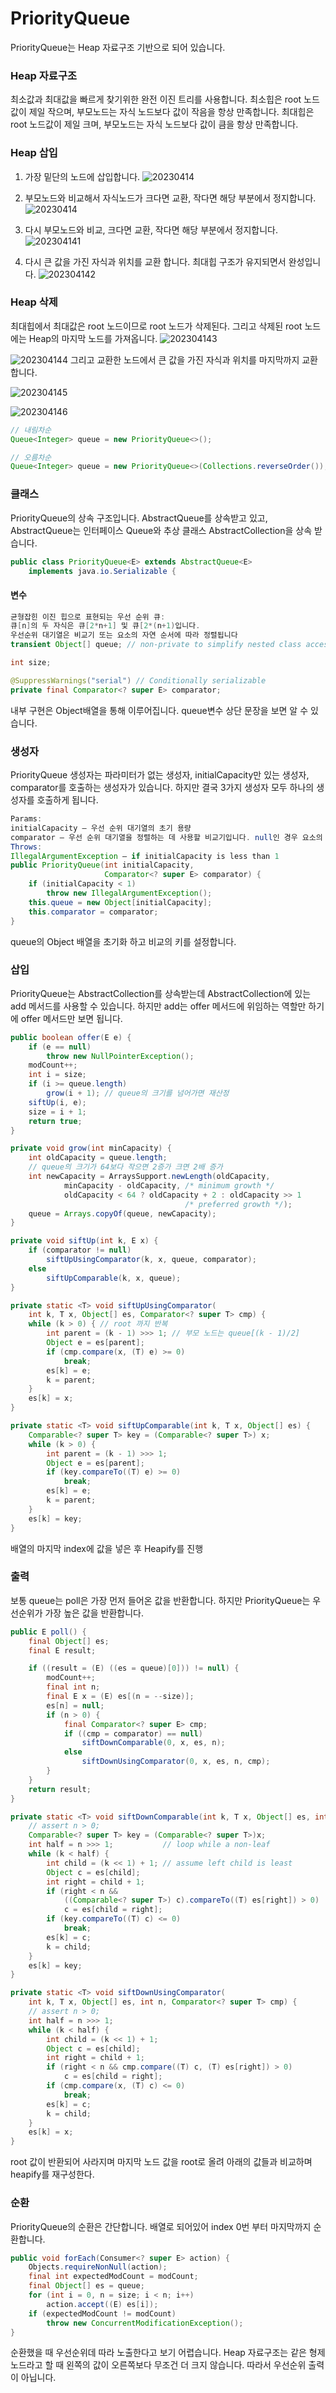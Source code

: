 # PriorityQueue
PriorityQueue는 Heap 자료구조 기반으로 되어 있습니다.

### Heap 자료구조
최소값과 최대값을 빠르게 찾기위한 완전 이진 트리를 사용합니다.
최소힙은 root 노드값이 제일 작으며, 부모노드는 자식 노드보다 값이 작음을 항상 만족합니다.
최대힙은 root 노드값이 제일 크며, 부모노드는 자식 노드보다 값이 큼을 항상 만족합니다.

### Heap 삽입
1. 가장 밑단의 노드에 삽입합니다.
![20230414](https://user-images.githubusercontent.com/42162127/232048269-7d158d84-4af8-47b4-aaf8-cf079499744a.PNG)

2. 부모노드와 비교해서 자식노드가 크다면 교환, 작다면 해당 부분에서 정지합니다.
![20230414](https://user-images.githubusercontent.com/42162127/232048434-1daa9218-dfc0-4880-b55e-66b308358862.PNG)

3. 다시 부모노드와 비교, 크다면 교환, 작다면 해당 부분에서 정지합니다.
![202304141](https://user-images.githubusercontent.com/42162127/232048739-6eb4f970-f70e-4ee6-b513-93c94a363d5b.PNG)

4. 다시 큰 값을 가진 자식과 위치를 교환 합니다. 최대힙 구조가 유지되면서 완성입니다.
![202304142](https://user-images.githubusercontent.com/42162127/232049183-d67c379e-a879-4841-aecf-f50b87bfad47.PNG)

### Heap 삭제
최대힙에서 최대값은 root 노드이므로 root 노드가 삭제된다. 그리고 삭제된 root 노드에는 Heap의 마지막 노드를 가져옵니다.
![202304143](https://user-images.githubusercontent.com/42162127/232089049-f4f73401-acf9-419b-b15d-371704b0c5ce.PNG)

![202304144](https://user-images.githubusercontent.com/42162127/232089150-e083b1c9-5365-442f-9b92-a54cf546efac.PNG)
그리고 교환한 노드에서 큰 값을 가진 자식과 위치를 마지막까지 교환 합니다.

![202304145](https://user-images.githubusercontent.com/42162127/232089512-53540e9c-9cc8-4433-a318-10f9daf0e82a.PNG)

![202304146](https://user-images.githubusercontent.com/42162127/232089525-c9de8404-68e7-4d25-9f80-77a32bbfce5f.PNG)

````java
// 내림차순
Queue<Integer> queue = new PriorityQueue<>();

// 오름차순
Queue<Integer> queue = new PriorityQueue<>(Collections.reverseOrder());
````

### 클래스
PriorityQueue의 상속 구조입니다. AbstractQueue를 상속받고 있고, AbstractQueue는 인터페이스 Queue와 추상 클래스
AbstractCollection을 상속 받습니다.
````java
public class PriorityQueue<E> extends AbstractQueue<E>
    implements java.io.Serializable {
````

#### 변수
````java
균형잡힌 이진 힙으로 표현되는 우선 순위 큐: 
큐[n]의 두 자식은 큐[2*n+1] 및 큐[2*(n+1)입니다. 
우선순위 대기열은 비교기 또는 요소의 자연 순서에 따라 정렬됩니다
transient Object[] queue; // non-private to simplify nested class access

int size;

@SuppressWarnings("serial") // Conditionally serializable
private final Comparator<? super E> comparator;
````
내부 구현은 Object배열을 통해 이루어집니다. queue변수 상단 문장을 보면 알 수 있습니다.

### 생성자
PriorityQueue 생성자는 파라미터가 없는 생성자, initialCapacity만 있는 생성자, comparator를 호출하는 생성자가 있습니다.
하지만 결국 3가지 생성자 모두 하나의 생성자를 호출하게 됩니다.
````java
Params:
initialCapacity – 우선 순위 대기열의 초기 용량 
comparator – 우선 순위 대기열을 정렬하는 데 사용할 비교기입니다. null인 경우 요소의 자연스러운 순서가 사용됩니다.
Throws:
IllegalArgumentException – if initialCapacity is less than 1
public PriorityQueue(int initialCapacity,
                     Comparator<? super E> comparator) {
    if (initialCapacity < 1)
        throw new IllegalArgumentException();
    this.queue = new Object[initialCapacity];
    this.comparator = comparator;
}
````
queue의 Object 배열을 초기화 하고 비교의 키를 설정합니다.

### 삽입
PriorityQueue는 AbstractCollection를 상속받는데 AbstractCollection에 있는 add 메서드를 사용할 수 있습니다.
하지만 add는 offer 메서드에 위임하는 역할만 하기에 offer 메서드만 보면 됩니다.
````java
public boolean offer(E e) {
    if (e == null)
        throw new NullPointerException();
    modCount++;
    int i = size;
    if (i >= queue.length)
        grow(i + 1); // queue의 크기를 넘어가면 재산정
    siftUp(i, e);
    size = i + 1;
    return true;
}

private void grow(int minCapacity) {
    int oldCapacity = queue.length;
    // queue의 크기가 64보다 작으면 2증가 크면 2배 증가
    int newCapacity = ArraysSupport.newLength(oldCapacity,
            minCapacity - oldCapacity, /* minimum growth */
            oldCapacity < 64 ? oldCapacity + 2 : oldCapacity >> 1
                                       /* preferred growth */);
    queue = Arrays.copyOf(queue, newCapacity);
}

private void siftUp(int k, E x) {
    if (comparator != null)
        siftUpUsingComparator(k, x, queue, comparator);
    else
        siftUpComparable(k, x, queue);
}

private static <T> void siftUpUsingComparator(
    int k, T x, Object[] es, Comparator<? super T> cmp) {
    while (k > 0) { // root 까지 반복
        int parent = (k - 1) >>> 1; // 부모 노드는 queue[(k - 1)/2]
        Object e = es[parent];
        if (cmp.compare(x, (T) e) >= 0)
            break;
        es[k] = e;
        k = parent;
    }
    es[k] = x;
}

private static <T> void siftUpComparable(int k, T x, Object[] es) {
    Comparable<? super T> key = (Comparable<? super T>) x;
    while (k > 0) {
        int parent = (k - 1) >>> 1;
        Object e = es[parent];
        if (key.compareTo((T) e) >= 0)
            break;
        es[k] = e;
        k = parent;
    }
    es[k] = key;
}
````
배열의 마지막 index에 값을 넣은 후 Heapify를 진행

### 출력
보통 queue는 poll은 가장 먼저 들어온 값을 반환합니다. 하지만 PriorityQueue는
우선순위가 가장 높은 값을 반환합니다.
````java
public E poll() {
    final Object[] es;
    final E result;

    if ((result = (E) ((es = queue)[0])) != null) {
        modCount++;
        final int n;
        final E x = (E) es[(n = --size)];
        es[n] = null;
        if (n > 0) {
            final Comparator<? super E> cmp;
            if ((cmp = comparator) == null)
                siftDownComparable(0, x, es, n);
            else
                siftDownUsingComparator(0, x, es, n, cmp);
        }
    }
    return result;
}

private static <T> void siftDownComparable(int k, T x, Object[] es, int n) {
    // assert n > 0;
    Comparable<? super T> key = (Comparable<? super T>)x;
    int half = n >>> 1;           // loop while a non-leaf
    while (k < half) {
        int child = (k << 1) + 1; // assume left child is least
        Object c = es[child];
        int right = child + 1;
        if (right < n &&
            ((Comparable<? super T>) c).compareTo((T) es[right]) > 0)
            c = es[child = right];
        if (key.compareTo((T) c) <= 0)
            break;
        es[k] = c;
        k = child;
    }
    es[k] = key;
}

private static <T> void siftDownUsingComparator(
    int k, T x, Object[] es, int n, Comparator<? super T> cmp) {
    // assert n > 0;
    int half = n >>> 1;
    while (k < half) {
        int child = (k << 1) + 1;
        Object c = es[child];
        int right = child + 1;
        if (right < n && cmp.compare((T) c, (T) es[right]) > 0)
            c = es[child = right];
        if (cmp.compare(x, (T) c) <= 0)
            break;
        es[k] = c;
        k = child;
    }
    es[k] = x;
}
````
root 값이 반환되어 사라지며 마지막 노드 값을 root로 올려 아래의 값들과 비교하며 heapify를 재구성한다.

### 순환
PriorityQueue의 순환은 간단합니다. 배열로 되어있어 index 0번 부터 마지막까지 순환합니다.
````java
public void forEach(Consumer<? super E> action) {
    Objects.requireNonNull(action);
    final int expectedModCount = modCount;
    final Object[] es = queue;
    for (int i = 0, n = size; i < n; i++)
        action.accept((E) es[i]);
    if (expectedModCount != modCount)
        throw new ConcurrentModificationException();
}
````
순환했을 때 우선순위데 따라 노출한다고 보기 어렵습니다.
Heap 자료구조는 같은 형제 노드라고 할 때 왼쪽의 값이 오른쪽보다 무조건 더 크지 않습니다. 따라서 우선순위 출력이 아닙니다.
